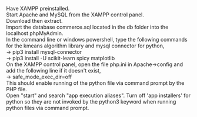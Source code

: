 Have XAMPP preinstalled.  
Start Apache and MySQL from the XAMPP control panel.  
Download then extract.  
Import the database commerce.sql located in the db folder into the localhost phpMyAdmin.  
In the command line or windows powershell, type the following commands for the kmeans algorithm library and mysql connector for python,  
-> pip3 install mysql-connector  
-> pip3 install -U scikit-learn spicy matplotlib  
  On the XAMPP control panel, open the file php.ini in Apache->config and add the following line if it doesn't exist,  
  -> safe_mode_exec_dir=off  
  This should enable running of the python file via command prompt by the PHP file.  
  Open "start" and search "app execution aliases". Turn off 'app installers' for python so they are not invoked by the python3 keyword when running python files via command prompt.
